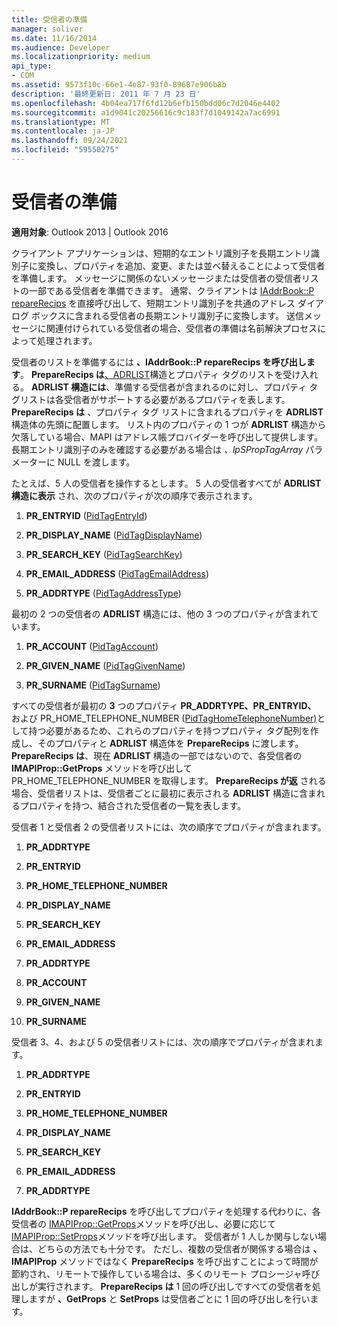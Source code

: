 ```yaml
---
title: 受信者の準備
manager: soliver
ms.date: 11/16/2014
ms.audience: Developer
ms.localizationpriority: medium
api_type:
- COM
ms.assetid: 9573f10c-66e1-4e87-93f0-89687e906b8b
description: '最終更新日: 2011 年 7 月 23 日'
ms.openlocfilehash: 4b04ea717f6fd12b6efb150bdd06c7d2046e4402
ms.sourcegitcommit: a1d9041c20256616c9c183f7d1049142a7ac6991
ms.translationtype: MT
ms.contentlocale: ja-JP
ms.lasthandoff: 09/24/2021
ms.locfileid: "59550275"
---
```

# <a name="preparing-a-recipient"></a>受信者の準備

  
  
**適用対象**: Outlook 2013 | Outlook 2016 
  
クライアント アプリケーションは、短期的なエントリ識別子を長期エントリ識別子に変換し、プロパティを追加、変更、または並べ替えることによって受信者を準備します。 メッセージに関係のないメッセージまたは受信者の受信者リストの一部である受信者を準備できます。 通常、クライアントは [IAddrBook::P repareRecips](iaddrbook-preparerecips.md) を直接呼び出して、短期エントリ識別子を共通のアドレス ダイアログ ボックスに含まれる受信者の長期エントリ識別子に変換します。 送信メッセージに関連付けられている受信者の場合、受信者の準備は名前解決プロセスによって処理されます。 
  
受信者のリストを準備するには **、IAddrBook::P repareRecips を呼び出します**。 **PrepareRecips は**[、ADRLIST](adrlist.md)構造とプロパティ タグのリストを受け入れる。 **ADRLIST 構造には**、準備する受信者が含まれるのに対し、プロパティ タグリストは各受信者がサポートする必要があるプロパティを表します。 **PrepareRecips は** 、プロパティ タグ リストに含まれるプロパティを **ADRLIST** 構造体の先頭に配置します。 リスト内のプロパティの 1 つが **ADRLIST** 構造から欠落している場合、MAPI はアドレス帳プロバイダーを呼び出して提供します。 長期エントリ識別子のみを確認する必要がある場合は  _、lpSPropTagArray_ パラメーターに NULL を渡します。 
  
たとえば、5 人の受信者を操作するとします。 5 人の受信者すべてが **ADRLIST 構造に表示** され、次のプロパティが次の順序で表示されます。 
  
1. **PR_ENTRYID** ([PidTagEntryId](pidtagentryid-canonical-property.md))
    
2. **PR_DISPLAY_NAME** ([PidTagDisplayName](pidtagdisplayname-canonical-property.md))
    
3. **PR_SEARCH_KEY** ([PidTagSearchKey](pidtagsearchkey-canonical-property.md))
    
4. **PR_EMAIL_ADDRESS** ([PidTagEmailAddress](pidtagemailaddress-canonical-property.md))
    
5. **PR_ADDRTYPE** ([PidTagAddressType](pidtagaddresstype-canonical-property.md))
    
最初の 2 つの受信者の **ADRLIST** 構造には、他の 3 つのプロパティが含まれています。 
  
1. **PR_ACCOUNT** ([PidTagAccount](pidtagaccount-canonical-property.md))
    
2. **PR_GIVEN_NAME** ([PidTagGivenName](pidtaggivenname-canonical-property.md))
    
3. **PR_SURNAME** ([PidTagSurname](pidtagsurname-canonical-property.md))
    
すべての受信者が最初の **3** つのプロパティ **PR_ADDRTYPE、PR_ENTRYID、** および PR_HOME_TELEPHONE_NUMBER ([PidTagHomeTelephoneNumber)](pidtaghometelephonenumber-canonical-property.md)として持つ必要があるため、これらのプロパティを持つプロパティ タグ配列を作成し、そのプロパティと **ADRLIST** 構造体を **PrepareRecips** に渡します。  **PrepareRecips は**、現在 **ADRLIST** 構造の一部ではないので、各受信者の **IMAPIProp::GetProps** メソッドを呼び出して PR_HOME_TELEPHONE_NUMBER を取得します。 **PrepareRecips が返** される場合、受信者リストは、受信者ごとに最初に表示される **ADRLIST** 構造に含まれるプロパティを持つ、結合された受信者の一覧を表します。 
  
受信者 1 と受信者 2 の受信者リストには、次の順序でプロパティが含まれます。
  
1. **PR_ADDRTYPE**
    
2. **PR_ENTRYID**
    
3. **PR_HOME_TELEPHONE_NUMBER**
    
4. **PR_DISPLAY_NAME**
    
5. **PR_SEARCH_KEY**
    
6. **PR_EMAIL_ADDRESS**
    
7. **PR_ADDRTYPE**
    
8. **PR_ACCOUNT**
    
9. **PR_GIVEN_NAME**
    
10. **PR_SURNAME**
    
受信者 3、4、および 5 の受信者リストには、次の順序でプロパティが含まれます。
  
1. **PR_ADDRTYPE**
    
2. **PR_ENTRYID**
    
3. **PR_HOME_TELEPHONE_NUMBER**
    
4. **PR_DISPLAY_NAME**
    
5. **PR_SEARCH_KEY**
    
6. **PR_EMAIL_ADDRESS**
    
7. **PR_ADDRTYPE**
    
**IAddrBook::P repareRecips** を呼び出してプロパティを処理する代わりに、各受信者の [IMAPIProp::GetProps](imapiprop-getprops.md)メソッドを呼び出し、必要に応じて [IMAPIProp::SetProps](imapiprop-setprops.md)メソッドを呼び出します。 受信者が 1 人しか関与しない場合は、どちらの方法でも十分です。 ただし、複数の受信者が関係する場合は **、IMAPIProp** メソッドではなく **PrepareRecips** を呼び出すことによって時間が節約され、リモートで操作している場合は、多くのリモート プロシージャ呼び出しが実行されます。 **PrepareRecips は** 1 回の呼び出しですべての受信者を処理しますが **、GetProps** と **SetProps** は受信者ごとに 1 回の呼び出しを行います。 
  

